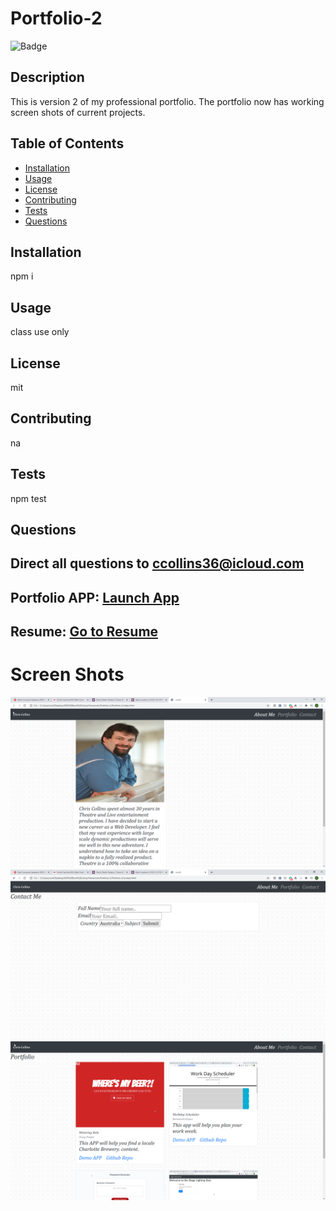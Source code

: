 # Portfolio-2

  ![Badge](https://img.shields.io/badge/License-mit-RED)

## Description
 This is version 2 of my professional portfolio. The portfolio now has working screen shots of current projects.
 ## Table of Contents

 * [Installation](#installation)
 * [Usage](#usage)
 * [License](#license)
 * [Contributing](contributing)
 * [Tests](tests)
 * [Questions](questions)

 ## Installation
 npm i
 ## Usage
 class use only
 ## License
 mit
 ## Contributing
 na
 ## Tests
 npm test
 ## Questions

 ## Direct all questions to ccollins36@icloud.com

 ## Portfolio APP: [Launch App](https://ccollins1975.github.io/Portfolio-2/)

 ## Resume: [Go to Resume](https://docs.google.com/document/d/1hhKMBEjRfcMcQd-t3BhmNhDLA4ODwsaEm--K4fzkOxs/edit?usp=sharing)

 # Screen Shots
 ![screenshot](./Assets/Images/46Ptfzs.png)
 ![screenshot](./Assets/Images/chrome_esJGRCN705.png)
 ![screenshot](./Assets/Images/chrome_fRgvAPuOvN.png)
 

